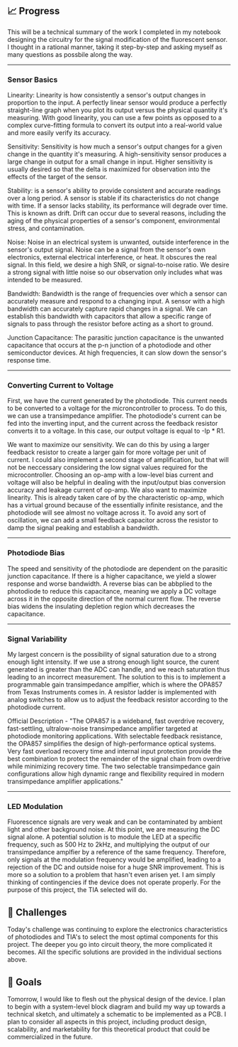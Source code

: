 ## 📈 Progress
This will be a technical summary of the work I completed in my notebook designing the circuitry for the signal modification of the fluorescent sensor. I thought in a rational manner, taking it step-by-step and asking myself as many questions as possbile along the way.

---

### Sensor Basics

Linearity: Linearity is how consistently a sensor's output changes in proportion to the input. A perfectly linear sensor would produce a perfectly straight-line graph when you plot its output versus the physical quantity it's measuring. With good linearity, you can use a few points as opposed to a complex curve-fitting formula to convert its output into a real-world value and more easily verify its accuracy. 

Sensitivity: Sensitivity is how much a sensor's output changes for a given change in the quantity it's measuring. A high-sensitivity sensor produces a large change in output for a small change in input. Higher sensitivity is usually desired so that the delta is maximized for observation into the effects of the target of the sensor.

Stability: is a sensor's ability to provide consistent and accurate readings over a long period. A sensor is stable if its characteristics do not change with time. If a sensor lacks stability, its performance will degrade over time. This is known as drift. Drift can occur due to several reasons, including the aging of the physical properties of a sensor's component, environmental stress, and contamination. 

Noise: Noise in an electrical system is unwanted, outside interference in the sensor's output signal. Noise can be a signal from the sensor's own electronics, external electrical interference, or heat. It obscures the real signal. In this field, we desire a high SNR, or signal-to-noise ratio. We desire a strong signal with little noise so our observation only includes what was intended to be measured.

Bandwidth: Bandwidth is the range of frequencies over which a sensor can accurately measure and respond to a changing input. A sensor with a high bandwidth can accurately capture rapid changes in a signal. We can establish this bandwidth with capacitors that allow a specific range of signals to pass through the resistor before acting as a short to ground.

Junction Capacitance: The parasitic junction capacitance is the unwanted capacitance that occurs at the p-n junction of a photodiode and other semiconductor devices. At high frequencies, it can slow down the sensor's response time.

---

### Converting Current to Voltage

First, we have the current generated by the photodiode. This current needs to be converted to a voltage for the microncontroller to process. To do this, we can use a transimpedance amplifier. The photodiode's current can be fed into the inverting input, and the current across the feedback resistor converts it to a voltage. In this case, our output voltage is equal to -Ip * R1. 

We want to maximize our sensitivity. We can do this by using a larger feedback resistor to create a larger gain for more voltage per unit of current. I could also implement a second stage of amplification, but that will not be neccessary considering the low signal values required for the microcontroller. Choosing an op-amp with a low-level bias current and voltage will also be helpful in dealing with the input/output bias conversion accuracy and leakage current of op-amp. We also want to maximize linearity. This is already taken care of by the characteristic op-amp, which has a virtual ground because of the essentially infinite resistance, and the photodiode will see almost no voltage across it. To avoid any sort of oscillation, we can add a small feedback capacitor across the resistor to damp the signal peaking and establish a bandwidth.

---

### Photodiode Bias
The speed and sensitivity of the photodiode are dependent on the parasitic junction capacitance. If there is a higher capacitance, we yield a slower response and worse bandwidth. A reverse bias can be abbplied to the photodiode to reduce this capacitance, meaning we apply a DC voltage across it in the opposite direction of the normal current flow. The reverse bias widens the insulating depletion region which decreases the capacitance. 

---

### Signal Variability
My largest concern is the possibility of signal saturation due to a strong enough light intensity. If we use a strong enough light source, the curent generated is greater than the ADC can handle, and we reach saturation thus leading to an incorrect measurement. The solution to this is to implement a programmable gain transimpedance amplfier, which is where the OPA857 from Texas Instruments comes in. A resistor ladder is implemented with analog switches to allow us to adjust the feedback resistor according to the photodiode current.

Official Description - "The OPA857 is a wideband, fast overdrive recovery, fast-settling, ultralow-noise transimpedance amplifier targeted at photodiode monitoring applications. With selectable feedback resistance, the OPA857
simplifies the design of high-performance optical systems. Very fast overload recovery time and internal input protection provide the best combination to protect the remainder of the signal chain from
overdrive while minimizing recovery time. The two selectable transimpedance gain configurations allow high dynamic range and flexibility required in modern transimpedance amplifier applications." 

---

### LED Modulation
Fluorescence signals are very weak and can be contaminated by ambient light and other background noise. At this point, we are measuring the DC signal alone. A potential solution is to module the LED at a specific frequency, such as 500 Hz to 2kHz, and multiplying the output of our transimpedance amplfier by a reference of the same frequency. Therefore, only signals at the modulation frequency would be amplified, leading to a rejection of the DC and outside noise for a huge SNR improvement. This is more so a solution to a problem that hasn't even arisen yet. I am simply thinking of contingencies if the device does not operate properly. For the purpose of this project, the TIA selected will do.

## 🧩 Challenges
Today's challenge was continuing to explore the electronics characteristics of photodiodes and TIA's to select the most optimal components for this project. The deeper you go into circuit theory, the more complicated it becomes. All the specific solutions are provided in the individual sections above.

## 🥅 Goals
Tomorrow, I would like to flesh out the physical design of the device. I plan to begin with a system-level block diagram and build my way up towards a technical sketch, and ultimately a schematic to be implemented as a PCB. I plan to consider all aspects in this project, including product design, scalability, and marketability for this theoretical product that could be commercialized in the future.

